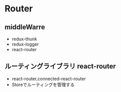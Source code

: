 # Router

## middleWarre
- redux-thunk
- redux-logger
- react-router

## ルーティングライブラリ react-router
- react-router,connected-react-router
- Storeでルーティングを管理する
